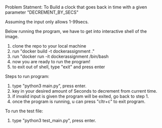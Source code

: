 Problem Statment:
To Build a clock that goes back in time with a given parameter "DECREMENT_BY_SECS" 

Assuming the input only allows 1-99secs.

Below running the program, we have to get into interactive shell of the image.
1. clone the repo to your local machine
2. run "docker build -t dockerassignment ." 
3. run "docker run -it dockerassignment /bin/bash
4. now you are ready to run the program!
5. to exit out of shell, type "exit" and press enter

Steps to run program:
1. type "python3 main.py", press enter.
2. key in your desired amount of Seconds to decrement from current time.
3. if invalid input is given the program will be exited, go back to step 1.
4. once the program is running, u can press "cltr+c" to exit program.


To run the test file:
1. type "python3 test_main.py", press enter.

